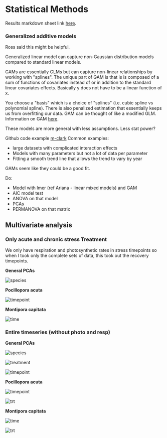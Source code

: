 # Statistical Methods

Results markdown sheet link [here](https://github.com/hputnam/Acclim_Dynamics/blob/master/Results-package.md).

### Generalized additive models
Ross said this might be helpful.

Generalized linear model can capture non-Gaussian distribution models compared to standard linear models.

GAMs are essentially GLMs but can capture non-linear relationships by working with "splines". The unique part of GAM is that is is composed of a sum of functions of covariates instead of or in addition to the standard linear covariates effects. Basically y does not have to be a linear function of x.

You choose a "basis" which is a choice of "splines" (i.e. cubic spline vs polynomial spline). There is also penalized estimation that essentially keeps us from overfitting our data. GAM can be thought of like a modified GLM.
Information on GAM [here](https://m-clark.github.io/generalized-additive-models/building_gam.html).

These models are more general with less assumptions. Less stat power?

Github code example [m-clark](https://m-clark.github.io/docs/mixedModels/mixedModelML.html#additive_model_as_a_mixed_model)
Common examples:  
- large datasets with complicated interaction effects
- Models with many parameters but not a lot of data per parameter
- Fitting a smooth trend line that allows the trend to vary by year


GAMs seem like they could be a good fit.

Do:  
- Model with lmer (ref Ariana - linear mixed models) and GAM  
- AIC model test  
- ANOVA on that model  
- PCAs  
- PERMANOVA on that matrix


## Multivariate analysis

### Only acute and chronic stress Treatment

We only have respiration and photosynthetic rates in stress timepoints so when I took only the complete sets of data, this took out the recovery timepoints.

**General PCAs**

![species](https://github.com/hputnam/Acclim_Dynamics/blob/master/Output/Final_Figures/General-PCAs.png?raw=true)

**Pocillopora acuta**

![timepoint](https://github.com/hputnam/Acclim_Dynamics/blob/master/Output/Final_Figures/Pacuta-stress-PCAs.png?raw=true)

**Montipora capitata**

![time](https://github.com/hputnam/Acclim_Dynamics/blob/master/Output/Final_Figures/Mcap-stress-PCAs.png?raw=true)


### Entire timeseries (without photo and resp)

**General PCAs**

![species](https://github.com/hputnam/Acclim_Dynamics/blob/master/Output/Final_Figures/Timeseries-Species-PCA.png?raw=true)

![treatment](https://github.com/hputnam/Acclim_Dynamics/blob/master/Output/Final_Figures/Timeseries-Treatment-PCA.png?raw=true)

![timepoint](https://github.com/hputnam/Acclim_Dynamics/blob/master/Output/Final_Figures/Timeseries-Timepoint-PCA.png?raw=true)

**Pocillopora acuta**

![timepoint](https://github.com/hputnam/Acclim_Dynamics/blob/master/Output/Final_Figures/Pacuta-Timeseries-Timepoint-PCA.png?raw=true)

![trt](https://github.com/hputnam/Acclim_Dynamics/blob/master/Output/Final_Figures/Pacuta-Timeseries-Treatment-PCA.png?raw=true)

**Montipora capitata**

![time](https://github.com/hputnam/Acclim_Dynamics/blob/master/Output/Final_Figures/Mcap-Timeseries-Timepoint-PCA.png?raw=true)

![trt](https://github.com/hputnam/Acclim_Dynamics/blob/master/Output/Final_Figures/Mcap-Timeseries-Treatment-PCA.png?raw=true)
